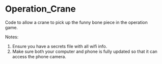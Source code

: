 # Operation_Crane
Code to allow a crane to pick up the funny bone piece in the operation game. 

Notes: 
1. Ensure you have a secrets file with all wifi info.
2. Make sure both your computer and phone is fully updated so that it can access the phone camera. 
